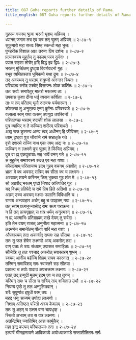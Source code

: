 ```yaml
---
title: 087 Guha reports further details of Rama
title_english: 087 Guha reports further details of Rama

---
```


<div class="audioEmbed"  caption="श्रीराम-हरिसीताराममूर्ति-घनपाठिभ्यां वचनम्" src="https://archive.org/download/Ramayana-recitation-Sriram-harisItArAmamUrti-Ghanapaati-v2/Kanda_2/Kanda_2_AYK-087-Rama_Charitha_Prasthavaha.mp3"></div>

गुहस्य वचनम् श्रुत्वा भरतो भृशम् अप्रियम् ।  
ध्यानम् जगाम तत्र एव यत्र तत् श्रुतम् अप्रियम् ॥ २-८७-१  
सुकुमारो महा सत्त्वः सिम्ह स्कन्धो महा भुजः ।  
पुण्डरीक विशाल अक्षः तरुणः प्रिय दर्शनः ॥ २-८७-२  
प्रत्याश्वस्य मुहूर्तम् तु कालम् परम दुर्मनाः ।  
पपात सहसा तोत्रैर् हृदि विद्ध इव द्विपः ॥ २-८७-३  
भरतम् मुर्च्छितम् द्रुष्ट्वा विवर्णवदनो गुहः ।  
बभूव व्यथितस्तत्र भूमिकम्पे यथा द्रुमः ॥ २-८७-४  
तद् अवस्थम् तु भरतम् शत्रुघ्नो अनन्तर स्थितः ।  
परिष्वज्य रुरोद उच्चैर् विसम्ज्नः शोक कर्शितः ॥ २-८७-५  
ततः सर्वाः समापेतुर् मातरो भरतस्य ताः ।  
उपवास कृशा दीना भर्तृ व्यसन कर्शिताः ॥ २-८७-६  
ताः च तम् पतितम् भूमौ रुदन्त्यः पर्यवारयन् ।  
कौसल्या तु अनुसृत्य एनम् दुर्मनाः परिषस्वजे ॥ २-८७-७  
वत्सला स्वम् यथा वत्सम् उपगूह्य तपस्विनी ।  
परिपप्रग्च्छ भरतम् रुदन्ती शोक लालसा ॥ २-८७-८  
पुत्र व्याधिर् न ते कच्चित् शरीरम् परिबाधते ।  
अद्य राज कुलस्य अस्य त्वद् अधीनम् हि जीवितम् ॥ २-८७-९  
त्वाम् दृष्ट्वा पुत्र जीवामि रामे सभ्रातृके गते ।  
वृत्ते दशरथे राज्नि नाथ एकः त्वम् अद्य नः ॥ २-८७-१०  
कच्चिन् न लक्ष्मणे पुत्र श्रुतम् ते किंचिद् अप्रियम् ।  
पुत्र वा ह्य् एकपुत्रायाः सह भार्ये वनम् गते ॥ २-८७-११  
स मुहूर्तम् समाश्वस्य रुदन्न् एव महा यशाः ।  
कौसल्याम् परिसान्त्व्य इदम् गुहम् वचनम् अब्रवीत् ॥ २-८७-१२  
भ्राता मे क्व अवसद् रात्रिम् क्व सीता क्व च लक्ष्मणः ।  
अस्वपत् शयने कस्मिन् किम् भुक्त्वा गुह शंस मे ॥ २-८७-१३  
सो अब्रवीद् भरतम् पृष्टो निषाद अधिपतिर् गुहः ।  
यद् विधम् प्रतिपेदे च रामे प्रिय हिते अतिथौ ॥ २-८७-१४  
अन्नम् उच्च अवचम् भक्ष्याः फलानि विविधानि च ।  
रामाय अभ्यवहार अर्थम् बहु च उपहृतम् मया ॥ २-८७-१५  
तत् सर्वम् प्रत्यनुज्नासीद् रामः सत्य पराक्रमः ।  
न हि तत् प्रत्यगृह्णात् स क्षत्र धर्मम् अनुस्मरन् ॥ २-८७-१६  
न ह्य् अस्माभिः प्रतिग्राह्यम् सखे देयम् तु सर्वदा ।  
इति तेन वयम् राजन्न् अनुनीता महात्मना ॥ २-८७-१७  
लक्ष्मणेन समानीतम् पीत्वा वारि महा यशाः ।  
औपवास्यम् तदा अकार्षीद् राघवः सह सीतया ॥ २-८७-१८  
ततः तु जल शेषेण लक्ष्मणो अप्य् अकरोत् तदा ।  
वाग् यताः ते त्रयः संध्याम् उपासत समाहिताः ॥ २-८७-१९  
सौमित्रिः तु ततः पश्चाद् अकरोत् स्वास्तरम् शुभम् ।  
स्वयम् आनीय बर्हीम्षि क्षिप्रम् राघव कारणात् ॥ २-८७-२०  
तस्मिन् समाविशद् रामः स्वास्तरे सह सीतया ।  
प्रक्षाल्य च तयोः पादाउ अपचक्राम लक्ष्मणः ॥ २-८७-२१  
एतत् तद् इन्गुदी मूलम् इदम् एव च तत् तृणम् ।  
यस्मिन् रामः च सीता च रात्रिम् ताम् शयिताउ उभौ ॥ २-८७-२२  
नियम्य पृष्ठे तु तल अन्गुलित्रवान् ।  
शरैः सुपूर्णाउ इषुधी परम् तपः ।  
महद् धनुः सज्यम् उपोह्य लक्ष्मणो ।  
निशाम् अतिष्ठत् परितो अस्य केवलम् ॥ २-८७-२३  
ततः तु अहम् च उत्तम बाण चापधृक् ।  
स्थितो अभवम् तत्र स यत्र लक्ष्मणः ।  
अतन्द्रिभिर् ज्नातिभिर् आत्त कार्मुकैर् ।  
महा इन्द्र कल्पम् परिपालयमः तदा ॥ २-८७-२४  
इत्यार्षे श्रीमद्रामायणे आदिकाव्ये अयोध्याकाण्डे सप्ताशीतितमः सर्गः